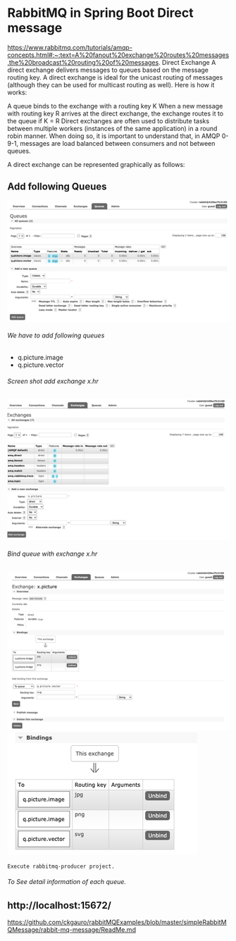 # RabbitMQ in Spring Boot Direct message
https://www.rabbitmq.com/tutorials/amqp-concepts.html#:~:text=A%20fanout%20exchange%20routes%20messages,the%20broadcast%20routing%20of%20messages.
Direct Exchange
A direct exchange delivers messages to queues based on the message routing key. A direct exchange is ideal for the unicast routing of messages (although they can be used for multicast routing as well). Here is how it works:

A queue binds to the exchange with a routing key K
When a new message with routing key R arrives at the direct exchange, the exchange routes it to the queue if K = R
Direct exchanges are often used to distribute tasks between multiple workers (instances of the same application) in a round robin manner. When doing so, it is important to understand that, in AMQP 0-9-1, messages are load balanced between consumers and not between queues.

A direct exchange can be represented graphically as follows:
## Add following Queues

<img src="images/queue.png">

######  We have to add following queues
* q.picture.image
* q.picture.vector

###### Screen shot add exchange x.hr
<img src="images/exchange.png">

###### Bind queue with exchange x.hr
<img src="images/bind.png">
<img src="images/bindall.png">

```
Execute rabbitmq-producer project.

```
###### To See detail information of each queue.
http://localhost:15672/
---------
https://github.com/ckgauro/rabbitMQExamples/blob/master/simpleRabbitMQMessage/rabbit-mq-message/ReadMe.md